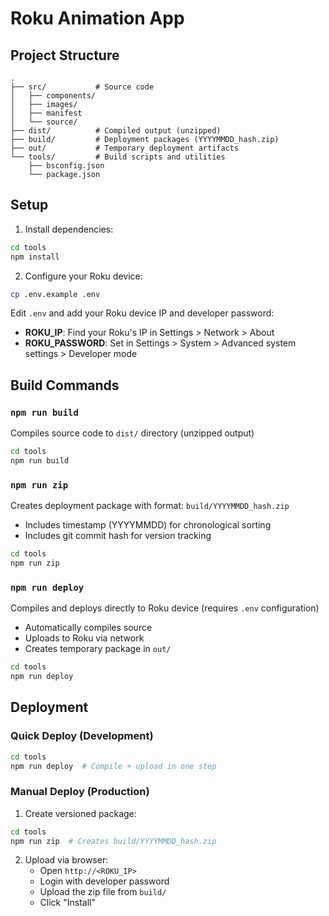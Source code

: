 # Roku Animation App

## Project Structure

```
.
├── src/           # Source code
│   ├── components/
│   ├── images/
│   ├── manifest
│   └── source/
├── dist/          # Compiled output (unzipped)
├── build/         # Deployment packages (YYYYMMDD_hash.zip)
├── out/           # Temporary deployment artifacts
└── tools/         # Build scripts and utilities
    ├── bsconfig.json
    └── package.json
```

## Setup

1. Install dependencies:
```bash
cd tools
npm install
```

2. Configure your Roku device:
```bash
cp .env.example .env
```

Edit `.env` and add your Roku device IP and developer password:
- **ROKU_IP**: Find your Roku's IP in Settings > Network > About
- **ROKU_PASSWORD**: Set in Settings > System > Advanced system settings > Developer mode

## Build Commands

### `npm run build`
Compiles source code to `dist/` directory (unzipped output)
```bash
cd tools
npm run build
```

### `npm run zip`
Creates deployment package with format: `build/YYYYMMDD_hash.zip`
- Includes timestamp (YYYYMMDD) for chronological sorting
- Includes git commit hash for version tracking
```bash
cd tools
npm run zip
```

### `npm run deploy`
Compiles and deploys directly to Roku device (requires `.env` configuration)
- Automatically compiles source
- Uploads to Roku via network
- Creates temporary package in `out/`
```bash
cd tools
npm run deploy
```

## Deployment

### Quick Deploy (Development)
```bash
cd tools
npm run deploy  # Compile + upload in one step
```

### Manual Deploy (Production)
1. Create versioned package:
```bash
cd tools
npm run zip  # Creates build/YYYYMMDD_hash.zip
```

2. Upload via browser:
   - Open `http://<ROKU_IP>`
   - Login with developer password
   - Upload the zip file from `build/`
   - Click "Install"
